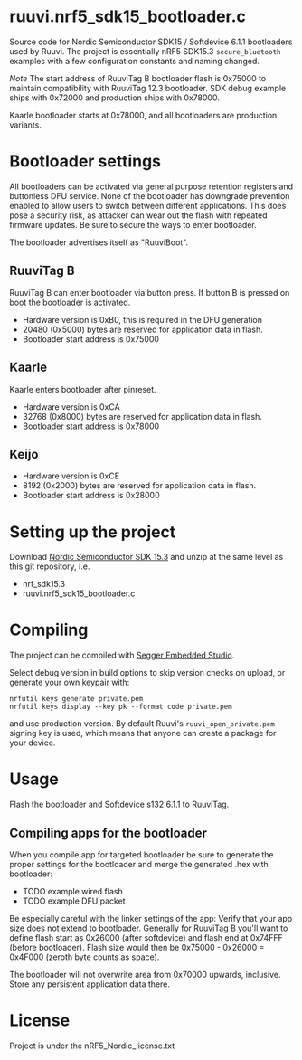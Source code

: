 # ruuvi.nrf5_sdk15_bootloader.c
Source code for Nordic Semiconductor SDK15 / Softdevice 6.1.1 bootloaders used by Ruuvi.
The project is essentially nRF5 SDK15.3 `secure_bluetooth` examples with a few configuration constants and naming changed.

*Note* The start address of RuuviTag B bootloader flash is 0x75000 to maintain compatibility with RuuviTag 12.3 bootloader. SDK debug example ships with 0x72000 and production ships with 0x78000.

Kaarle bootloader starts at 0x78000, and all bootloaders are production variants.

# Bootloader settings
All bootloaders can be activated via general purpose retention registers and buttonless DFU service. 
None of the bootloader has downgrade prevention enabled to allow users to switch between different applications.
This does pose a security risk, as attacker can wear out the flash with repeated firmware updates. 
Be sure to secure the ways to enter bootloader. 

The bootloader advertises itself as "RuuviBoot".

## RuuviTag B
RuuviTag B can enter bootloader via button press. If button B is pressed on boot the bootloader is activated.
- Hardware version is 0xB0, this is required in the DFU generation
- 20480 (0x5000) bytes are reserved for application data in flash. 
- Bootloader start address is 0x75000

## Kaarle
Kaarle enters bootloader after pinreset.
- Hardware version is 0xCA
- 32768 (0x8000) bytes are reserved for application data in flash. 
- Bootloader start address is 0x78000

## Keijo
- Hardware version is 0xCE
- 8192 (0x2000) bytes are reserved for application data in flash.
- Bootloader start address is 0x28000

# Setting up the project
Download [Nordic Semiconductor SDK 15.3](http://developer.nordicsemi.com/nRF5_SDK/) and unzip at the same level as this git repository, i.e.

- nrf_sdk15.3
- ruuvi.nrf5_sdk15_bootloader.c

# Compiling
The project can be compiled with [Segger Embedded Studio](https://www.segger.com/).

Select debug version in build options to skip version checks on upload, or generate your own keypair with:
```
nrfutil keys generate private.pem
nrfutil keys display --key pk --format code private.pem
```

and use production version. By default Ruuvi's `ruuvi_open_private.pem` signing key is used, which means
that anyone can create a package for your device.

# Usage
Flash the bootloader and Softdevice s132 6.1.1 to RuuviTag.

## Compiling apps for the bootloader
When you compile app for targeted bootloader be sure to generate the proper settings for the bootloader
and merge the generated .hex with bootloader:
- TODO example wired flash
- TODO example DFU packet

Be especially careful with the linker settings of the app: Verify that your app size does not extend to bootloader. 
Generally for RuuviTag B you'll want to define flash start as 0x26000 (after softdevice) and flash end at 0x74FFF (before bootloader). Flash size would then be 0x75000 - 0x26000 = 0x4F000 (zeroth byte counts as space). 

The bootloader will not overwrite area from 0x70000 upwards, inclusive. Store any persistent application data there. 

# License
Project is under the nRF5_Nordic_license.txt

